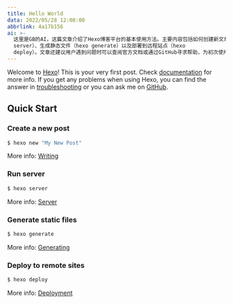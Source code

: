 ```yaml
---
title: Hello World
data: 2022/05/28 12:08:00
abbrlink: 4a17b156
ai: >-
  这里是GB的AI，这篇文章介绍了Hexo博客平台的基本使用方法。主要内容包括如何创建新文章（使用hexo new命令）、运行本地服务器（hexo
  server）、生成静态文件（hexo generate）以及部署到远程站点（hexo
  deploy）。文章还建议用户遇到问题时可以查阅官方文档或通过GitHub寻求帮助，为初次使用Hexo的用户提供了快速入门指南。
---
```


Welcome to [Hexo](https://hexo.io/)! This is your very first post. Check [documentation](https://hexo.io/docs/) for more info. If you get any problems when using Hexo, you can find the answer in [troubleshooting](https://hexo.io/docs/troubleshooting.html) or you can ask me on [GitHub](https://github.com/hexojs/hexo/issues).

## Quick Start

### Create a new post

``` bash
$ hexo new "My New Post"
```

More info: [Writing](https://hexo.io/docs/writing.html)

### Run server

``` bash
$ hexo server
```

More info: [Server](https://hexo.io/docs/server.html)

### Generate static files

``` bash
$ hexo generate
```

More info: [Generating](https://hexo.io/docs/generating.html)

### Deploy to remote sites

``` bash
$ hexo deploy
```

More info: [Deployment](https://hexo.io/docs/one-command-deployment.html)